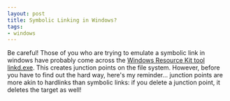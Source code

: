 ```yaml
---
layout: post
title: Symbolic Linking in Windows?
tags:
- windows
---
```

Be careful!  Those of you who are trying to emulate a symbolic link in windows have probably come across the [Windows Resource Kit tool linkd.exe](http://support.microsoft.com/kb/205524).  This creates junction points on the file system.  However, before you have to find out the hard way, here's my reminder... junction points are more akin to hardlinks than symbolic links: if you delete a junction point, it deletes the target as well!
